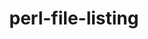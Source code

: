 ---
title: "perl-file-listing"
layout: cache
categories: [package, develop]
meta: {"versions": ["6.04"], "compilers": ["gcc@=7.3.1"], "oss": ["amzn2"], "platforms": ["linux"], "targets": ["aarch64", "neoverse_n1", "x86_64_v3"], "stacks": ["aws-ahug", "aws-ahug-aarch64"], "num_specs": 9, "num_specs_by_stack": {"aws-ahug-aarch64": 8, "aws-ahug": 1}}
spec_details: [{"hash": "ag7yzycoxtax6ym3zrdywdga2o5q2mae", "compiler": "gcc@=7.3.1", "versions": ["6.04"], "os": "amzn2", "platform": "linux", "target": "aarch64", "variants": ["build_system=perl"], "stacks": ["aws-ahug-aarch64"], "size": "-", "tarball": "https://binaries.spack.io/develop/build_cache/linux-amzn2-aarch64/gcc-7.3.1/perl-file-listing-6.04/linux-amzn2-aarch64-gcc-7.3.1-perl-file-listing-6.04-ag7yzycoxtax6ym3zrdywdga2o5q2mae.spack"}, {"hash": "m3q5ddbwfozybprg3n5uejvp6b6hvpfk", "compiler": "gcc@=7.3.1", "versions": ["6.04"], "os": "amzn2", "platform": "linux", "target": "aarch64", "variants": ["build_system=perl"], "stacks": ["aws-ahug-aarch64"], "size": "-", "tarball": "https://binaries.spack.io/develop/build_cache/linux-amzn2-aarch64/gcc-7.3.1/perl-file-listing-6.04/linux-amzn2-aarch64-gcc-7.3.1-perl-file-listing-6.04-m3q5ddbwfozybprg3n5uejvp6b6hvpfk.spack"}, {"hash": "dymfcj54tje5j6c4mjjv65lluzga6oge", "compiler": "gcc@=7.3.1", "versions": ["6.04"], "os": "amzn2", "platform": "linux", "target": "aarch64", "variants": ["build_system=perl"], "stacks": ["aws-ahug-aarch64"], "size": "-", "tarball": "https://binaries.spack.io/develop/build_cache/linux-amzn2-aarch64/gcc-7.3.1/perl-file-listing-6.04/linux-amzn2-aarch64-gcc-7.3.1-perl-file-listing-6.04-dymfcj54tje5j6c4mjjv65lluzga6oge.spack"}, {"hash": "ypkltsvzhv4bg7zqtdscqup42vxd74bn", "compiler": "gcc@=7.3.1", "versions": ["6.04"], "os": "amzn2", "platform": "linux", "target": "aarch64", "variants": ["build_system=perl"], "stacks": ["aws-ahug-aarch64"], "size": "-", "tarball": "https://binaries.spack.io/develop/build_cache/linux-amzn2-aarch64/gcc-7.3.1/perl-file-listing-6.04/linux-amzn2-aarch64-gcc-7.3.1-perl-file-listing-6.04-ypkltsvzhv4bg7zqtdscqup42vxd74bn.spack"}, {"hash": "2qpc7ddibfw3ip46nkvplyh64kjfombv", "compiler": "gcc@=7.3.1", "versions": ["6.04"], "os": "amzn2", "platform": "linux", "target": "neoverse_n1", "variants": ["build_system=perl"], "stacks": ["aws-ahug-aarch64"], "size": "-", "tarball": "https://binaries.spack.io/develop/build_cache/linux-amzn2-neoverse_n1/gcc-7.3.1/perl-file-listing-6.04/linux-amzn2-neoverse_n1-gcc-7.3.1-perl-file-listing-6.04-2qpc7ddibfw3ip46nkvplyh64kjfombv.spack"}, {"hash": "xkaokloxdereup2vbgc5vjk5c5eei3so", "compiler": "gcc@=7.3.1", "versions": ["6.04"], "os": "amzn2", "platform": "linux", "target": "neoverse_n1", "variants": ["build_system=perl"], "stacks": ["aws-ahug-aarch64"], "size": "-", "tarball": "https://binaries.spack.io/develop/build_cache/linux-amzn2-neoverse_n1/gcc-7.3.1/perl-file-listing-6.04/linux-amzn2-neoverse_n1-gcc-7.3.1-perl-file-listing-6.04-xkaokloxdereup2vbgc5vjk5c5eei3so.spack"}, {"hash": "wn3vbw5yqpz7n6l6infzargshipm4ks4", "compiler": "gcc@=7.3.1", "versions": ["6.04"], "os": "amzn2", "platform": "linux", "target": "neoverse_n1", "variants": ["build_system=perl"], "stacks": ["aws-ahug-aarch64"], "size": "-", "tarball": "https://binaries.spack.io/develop/build_cache/linux-amzn2-neoverse_n1/gcc-7.3.1/perl-file-listing-6.04/linux-amzn2-neoverse_n1-gcc-7.3.1-perl-file-listing-6.04-wn3vbw5yqpz7n6l6infzargshipm4ks4.spack"}, {"hash": "xro7yx6nptb7we35ta6rqykprlzr24s5", "compiler": "gcc@=7.3.1", "versions": ["6.04"], "os": "amzn2", "platform": "linux", "target": "neoverse_n1", "variants": ["build_system=perl"], "stacks": ["aws-ahug-aarch64"], "size": "-", "tarball": "https://binaries.spack.io/develop/build_cache/linux-amzn2-neoverse_n1/gcc-7.3.1/perl-file-listing-6.04/linux-amzn2-neoverse_n1-gcc-7.3.1-perl-file-listing-6.04-xro7yx6nptb7we35ta6rqykprlzr24s5.spack"}, {"hash": "aqkbmqxwkmozwsgbcxpld4yjlpbvsjzf", "compiler": "gcc@=7.3.1", "versions": ["6.04"], "os": "amzn2", "platform": "linux", "target": "x86_64_v3", "variants": ["build_system=perl"], "stacks": ["aws-ahug"], "size": "-", "tarball": "https://binaries.spack.io/develop/build_cache/linux-amzn2-x86_64_v3/gcc-7.3.1/perl-file-listing-6.04/linux-amzn2-x86_64_v3-gcc-7.3.1-perl-file-listing-6.04-aqkbmqxwkmozwsgbcxpld4yjlpbvsjzf.spack"}]
---